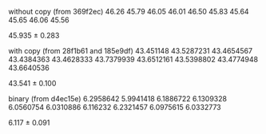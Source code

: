 without copy (from 369f2ec)
46.26
45.79
46.05
46.01
46.50
45.83
45.64
45.65
46.06
45.56

45.935 ± 0.283


with copy (from 28f1b61 and 185e9df)
43.451148
43.5287231
43.4654567
43.4384363
43.4628333
43.7379939
43.6512161
43.5398802
43.4774948
43.6640536

43.541 ± 0.100

binary (from d4ec15e)
6.2958642
5.9941418
6.1886722
6.1309328
6.0560754
6.0310886
6.116232
6.2321457
6.0975615
6.0332773

6.117 ± 0.091